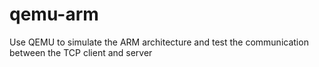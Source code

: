 # qemu-arm

Use QEMU to simulate the ARM architecture and test the communication between the TCP client and server

